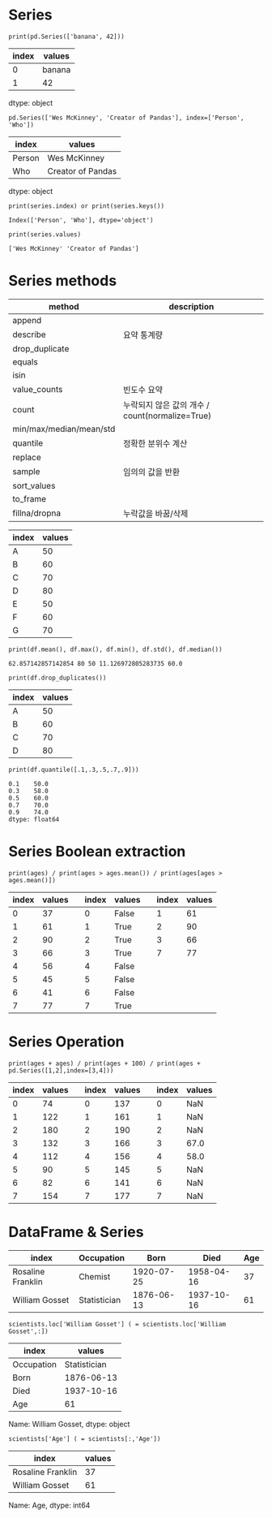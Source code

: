 # Series

```
print(pd.Series(['banana', 42]))
```

|index | values         |
|--|---------|
|0 |   banana|
|1 |       42|

dtype: object

```
pd.Series(['Wes McKinney', 'Creator of Pandas'], index=['Person', 'Who'])
```

|index | values         |
|--|---------|
|Person |   Wes McKinney|
|Who |      Creator of Pandas|

dtype: object

```
print(series.index) or print(series.keys())

Index(['Person', 'Who'], dtype='object')
```
```
print(series.values)

['Wes McKinney' 'Creator of Pandas']
```

# Series methods

|method | description         |
|--|---------|
|append |  |
|describe  | 요약 통계량 |
|drop_duplicate  | |
|equals  | |
|isin  | |
|value_counts | 빈도수 요약|
|count | 누락되지 않은 값의 개수 / count(normalize=True)|
|min/max/median/mean/std  | |
|quantile|정확한 분위수 계산|
|replace  | |
|sample  | 임의의 값을 반환|
|sort_values  | |
|to_frame  | |
|fillna/dropna  | 누락값을 바꿈/삭제|


|index | values         |
|--|---------|
|A |  50|
|B  | 60|
|C  | 70|
|D  | 80|
|E  | 50|
|F  | 60|
|G  | 70|

```
print(df.mean(), df.max(), df.min(), df.std(), df.median())

62.857142857142854 80 50 11.126972805283735 60.0
```

```
print(df.drop_duplicates())
```

|index | values         |
|--|---------|
|A |  50|
|B  | 60|
|C  | 70|
|D  | 80|

```
print(df.quantile([.1,.3,.5,.7,.9]))

0.1    50.0
0.3    58.0
0.5    60.0
0.7    70.0
0.9    74.0
dtype: float64

```
# Series Boolean extraction

```
print(ages) / print(ages > ages.mean()) / print(ages[ages > ages.mean()])
```
|index | values |  |index | values  |   |index | values |
|--|---------|----|--|---------|---|--|---------|
|0 |  37 |   |0 |  False |   |1 |  61 |
|1 |  61|    |1 |  True|     |2 |  90| 
|2 |  90|    |2 |  True|     |3 |  66| 
|3 |  66|    |3 |  True|     |7 |  77| 
|4 |  56|    |4 |  False|    | |  |    
|5 |  45|    |5 |  False|    | |  |    
|6 |  41|    |6 |  False|    | |  |    
|7 |  77|    |7 |  True|     | |  |    

# Series Operation

```
print(ages + ages) / print(ages + 100) / print(ages + pd.Series([1,2],index=[3,4]))
```
|index | values |  |index | values  |   |index | values |
|--|---------|----|--|---------|---|--|---------|
|0 |  74 |   |0 |  137 |   |0 |  NaN |
|1 |  122|    |1 |  161|   |1 |  NaN| 
|2 |  180|    |2 |  190|   |2 |  NaN| 
|3 |  132|    |3 |  166|   |3 |  67.0| 
|4 |  112|    |4 |  156|   |4 |  58.0|    
|5 |  90|    |5 |  145|    |5 |  NaN|    
|6 |  82|    |6 |  141|    |6 |  NaN|    
|7 |  154|    |7 |  177|   |7 |  NaN|    

# DataFrame & Series

|          index        | Occupation  |   Born    |   Died     | Age |
|----|----|----|----|----|
|Rosaline Franklin |     Chemist | 1920-07-25| 1958-04-16 | 37|
|William Gosset    | Statistician| 1876-06-13| 1937-10-16 | 61|

```
scientists.loc['William Gosset'] ( = scientists.loc['William Gosset',:])
```

|index | values         |
|--|---------|
|Occupation |  Statistician|
|Born       |    1876-06-13|
|Died       |    1937-10-16|
|Age        |            61|

Name: William Gosset, dtype: object

```
scientists['Age'] ( = scientists[:,'Age'])
```

|index | values         |
|--|---------|
|Rosaline Franklin |   37|
|William Gosset    |   61|

Name: Age, dtype: int64

